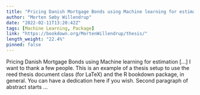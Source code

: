 ```yaml
---
title: "Pricing Danish Mortgage Bonds using Machine learning for estimation"
author: "Morten Søby Willendrup"
date: "2022-02-11T13:20:42Z"
tags: [Machine Learning, Package]
link: "https://bookdown.org/MortenWillendrup/thesis/"
length_weight: "22.4%"
pinned: false
---
```


Pricing Danish Mortgage Bonds using Machine learning for estimation [...] I want to thank a few people. This is an example of a thesis setup to use the reed thesis document class (for LaTeX) and the R bookdown package, in general. You can have a dedication here if you wish. Second paragraph of abstract starts ...
